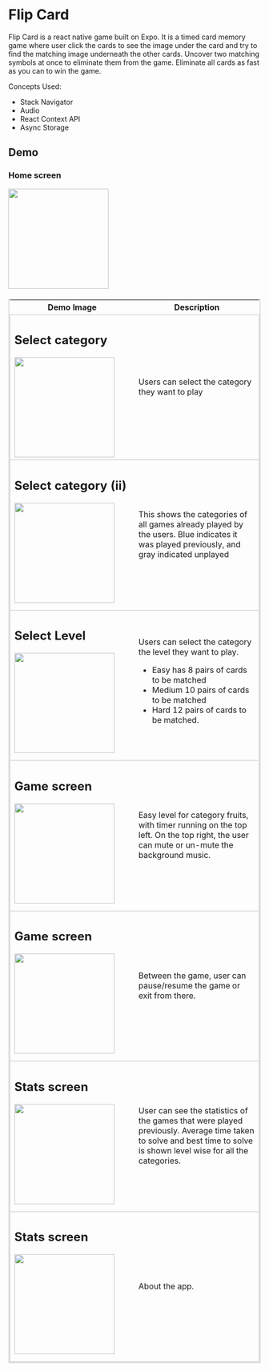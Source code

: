 <style>
#half {
    width: 50%;
}
table th:nth-of-type(2) {
    width: 50%;
}
</style>
# Flip Card

Flip Card is a react native game built on Expo. It is a timed card memory game where user click the cards to see the image under the card and try to find the matching image underneath the other cards. Uncover two matching symbols at once to eliminate them from the game. Eliminate all cards as fast as you can to win the game.

Concepts Used: 
<ul>
<li>Stack Navigator</li>
<li>Audio</li>
<li>React Context API</li>
<li> Async Storage </li>
</ul>

## Demo

### Home screen
<image src="demo/FlipCardDemo.gif" width="200px">

<table style="border: 2px solid #ddd;  border-collapse: collapse;margin-top: 20px" align="center">
    <tr>
        <th id="half">Demo Image </td>
        <th style="text-align:center">Description </td>
    </thead>
    <tr style="border: 2px solid #ddd;">
        <td>
            <h2>Select category</h6>
            <image src="demo/GameCategories.jpeg" width="200px">
        </td>
        <td style="width="40%">
            Users can select the category they want to play
        </td>
    </tr>
     <tr style="border: 2px solid #ddd;">
        <td style="display:flex; flex-direction:column;margin-bottom: 10px">
            <h2>Select category (ii)</h6>
            <image src="demo/GameCategoriesSaved.jpeg" width="200px">
        </td>
        <td>
            This shows the categories of all games already played by the users. Blue indicates it was played previously, and gray indicated unplayed
        </td>
    </tr>
     <tr style="border: 2px solid #ddd;">
        <td style="display:flex; flex-direction:column;margin-bottom: 10px">
            <h2>Select Level</h6>
            <image src="demo/Levels.jpeg" width="200px">
        </td>
        <td>
            Users can select the category the level they want to play.
            <ul>
            <li>Easy has 8 pairs of cards to be matched</li>
            <li>Medium 10 pairs of cards to be matched</li><li>Hard 12 pairs of cards to be matched. </li>
            </ul>
        </td>
    </tr>
     <tr style="border: 2px solid #ddd;">
        <td style="display:flex; flex-direction:column;margin-bottom: 10px">
            <h2>Game screen</h6>
            <image src="demo/Game.jpeg" width="200px">
        </td>
        <td>
            Easy level for category fruits, with timer running on the top left. On the top right, the user can mute or un-mute the background music. 
        </td>
    </tr>
    <tr style="border: 2px solid #ddd;">
        <td style="display:flex; flex-direction:column;margin-bottom: 10px">
            <h2>Game screen</h6>
            <image src="demo/PauseExit.jpeg" width="200px">
        </td>
        <td>
           Between the game, user can pause/resume the game or exit from there. 
        </td>
    </tr>
    <tr style="border: 2px solid #ddd;">
        <td style="display:flex; flex-direction:column;margin-bottom: 10px">
            <h2>Stats screen</h6>
            <image src="demo/Stats.jpeg" width="200px">
        </td>
        <td>
          User can see the statistics of the games that were played previously. Average time taken to solve and best time to solve is shown level wise for all the categories.
        </td>
    </tr>
    <tr style="border: 2px solid #ddd;">
        <td style="display:flex; flex-direction:column;margin-bottom: 10px">
            <h2>Stats screen</h6>
            <image src="demo/About.jpeg" width="200px">
        </td>
        <td>
          About the app.
        </td>
    </tr>
</table>


